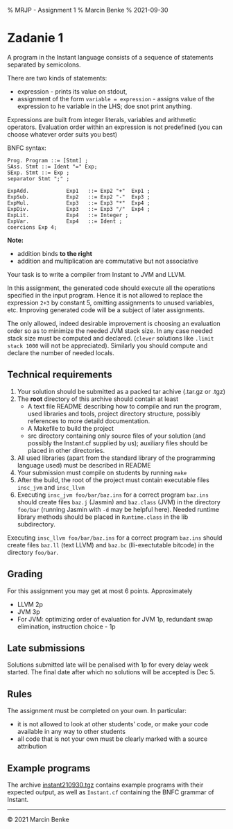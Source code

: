 % MRJP - Assignment 1
% Marcin Benke
% 2021-09-30

Zadanie 1
=========

A program in the Instant language consists of a sequence of statements
separated by semicolons.

There are two kinds of statements:


* expression - prints its value on stdout,
* assignment of the form `variable = expression` - assigns value of
  the expression to he variable in the LHS; doe snot print anything.

Expressions are built from integer literals, variables and arithmetic
operators. Evaluation order within an expression is not predefined
(you can choose whatever order suits you best)

BNFC syntax:

~~~
Prog. Program ::= [Stmt] ;
SAss. Stmt ::= Ident "=" Exp;
SExp. Stmt ::= Exp ;
separator Stmt ";" ;

ExpAdd.            Exp1   ::= Exp2 "+"  Exp1 ;
ExpSub.            Exp2   ::= Exp2 "-"  Exp3 ;
ExpMul.            Exp3   ::= Exp3 "*"  Exp4 ;
ExpDiv.            Exp3   ::= Exp3 "/"  Exp4 ;
ExpLit.            Exp4   ::= Integer ;
ExpVar.            Exp4   ::= Ident ;
coercions Exp 4;
~~~

**Note:**

* addition binds **to the right**
* addition and multiplication are commutative but not associative

Your task is to write a compiler from Instant to JVM and LLVM.

In this assignment, the generated code should execute all the operations specified in the
input program. Hence it is not allowed to replace the expression `2+3`
by constant 5, omitting assignments to unused variables, etc.
Improving generated code will be a subject of later assignments.

The only allowed, indeed desirable improvement is choosing an
evaluation order so as to minimize the needed JVM stack size. In any
case needed stack size must be computed and declared. (`clever`
solutions like `.limit stack 1000` will not be appreciated). Similarly
you should compute and declare the number of needed locals.

Technical requirements
------------

1. Your solution should be submitted as a packed tar achive (.tar.gz
   or .tgz)
2. The **root** directory of this archive should contain at least
    * A text file README describing how to compile and run the
      program, used libraries and tools, project directory structure,
      possibly references to more detaild documentation.
    * A Makefile to build the project
    * src directory containing only source files of your solution (and
      possibly the Instant.cf supplied by us); auxiliary files should
      be placed in other directories.
3. All used libraries (apart from the standard library of the
programming language used) must be described in README
4. Your submission must compile on students by running `make`
5. After the build, the root of the project must contain executable files
`insc_jvm`  and `insc_llvm`
6. Executing `insc_jvm foo/bar/baz.ins` for a correct program
   `baz.ins` should create files `baz.j` (Jasmin) and `baz.class`
   (JVM) in the directory `foo/bar` (running Jasmin with `-d`
   may be helpful here). Needed runtime library methods should be placed in
   `Runtime.class` in the lib subdirectory.

Executing `insc_llvm foo/bar/baz.ins` for a correct program `baz.ins`
should create files `baz.ll` (text LLVM) and `baz.bc` (lli-exectutable
bitcode)  in the directory `foo/bar`.


Grading
---------

For this assignment you may get at most 6 points. Approximately

* LLVM 2p
* JVM 3p
* For JVM: optimizing order of evaluation for JVM 1p, redundant swap elimination, instruction choice - 1p

Late submissions
----------

Solutions submitted late will be penalised with 1p for every delay
week started. The final date after which no solutions will be accepted
is Dec 5.

Rules
------

The  assignment must be completed on your own. In particular:

* it is not allowed to look at other students' code, or make your code
  available in any way to other students
* all code that is not your own must be clearly marked with a source attribution

Example programs
----------

The archive [instant210930.tgz](instant210930.tgz) contains example
programs with their expected output, as well as `Instant.cf`
containing the BNFC grammar of Instant.

----
&copy; 2021 Marcin Benke